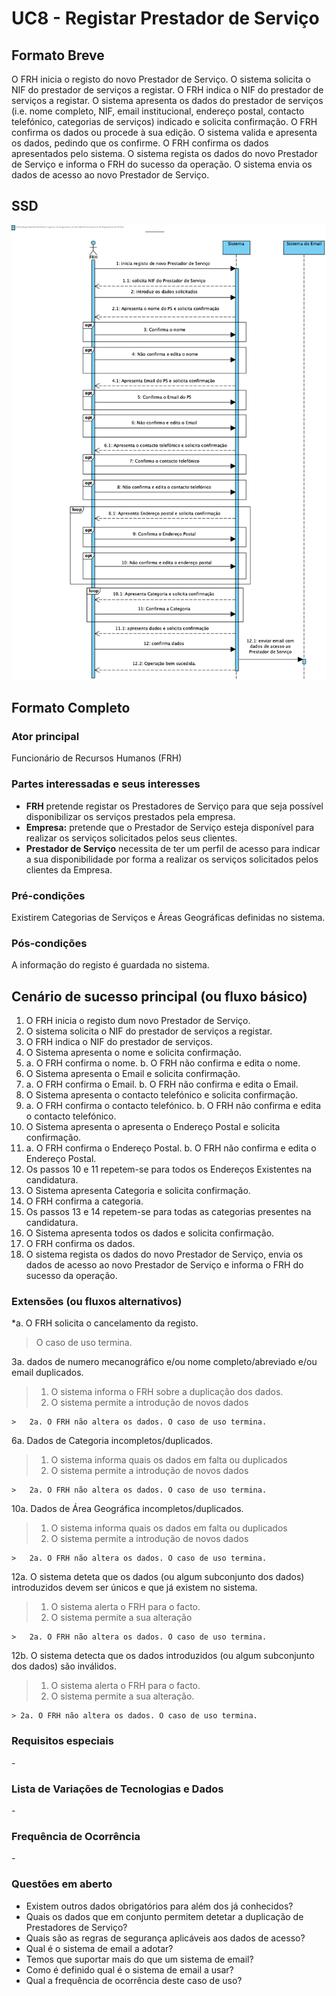 # UC8 - Registar Prestador de Serviço

## Formato Breve

O FRH inicia o registo do novo Prestador de Serviço. O sistema solicita o NIF do prestador de serviços a registar. O FRH indica o NIF do prestador de serviços a registar. O sistema apresenta os dados do prestador de serviços (i.e. nome completo, NIF, email institucional, endereço postal, contacto telefónico, categorias de serviços) indicado e solicita confirmação. O FRH confirma os dados ou procede à sua edição. O sistema valida e apresenta os dados, pedindo que os confirme. O FRH confirma os dados apresentados pelo sistema. O sistema regista os dados do novo Prestador de Serviço e informa o FRH do sucesso da operação. O sistema envia os dados de acesso ao novo Prestador de Serviço.

## SSD
![UC8-SSD-IT3.png](SSD_UC8_IT3.png)

## Formato Completo

### Ator principal

Funcionário de Recursos Humanos (FRH)

### Partes interessadas e seus interesses
* **FRH** pretende registar os Prestadores de Serviço para que seja possível disponibilizar os serviços prestados pela empresa.
* **Empresa:** pretende que o Prestador de Serviço esteja disponível para realizar os serviços solicitados pelos seus clientes.
* **Prestador de Serviço** necessita de ter um perfil de acesso para indicar a sua disponibilidade por forma a realizar os serviços solicitados pelos clientes da Empresa.


### Pré-condições
Existirem Categorias de Serviços e Áreas Geográficas definidas no sistema.

### Pós-condições
A informação do registo é guardada no sistema.

## Cenário de sucesso principal (ou fluxo básico)

1. O FRH inicia o registo dum novo Prestador de Serviço.
2. O sistema solicita o NIF do prestador de serviços a registar.
3. O FRH indica o NIF do prestador de serviços.
4. O Sistema apresenta o nome e solicita confirmação.
5.
	a. O FRH confirma o nome.
	b. O FRH não confirma e edita o nome.
6. O Sistema apresenta o Email e solicita confirmação.
7.
	a. O FRH confirma o Email.
	b. O FRH não confirma e edita o Email.
8. O Sistema apresenta o contacto telefónico e solicita confirmação.
9.
	a. O FRH confirma o contacto telefónico.
	b. O FRH não confirma e edita o contacto telefónico.
10. O Sistema apresenta o apresenta o Endereço Postal e solicita confirmação.
11.
	a. O FRH confirma o Endereço Postal.
	b. O FRH não confirma e edita o Endereço Postal.
12. Os passos 10 e 11 repetem-se para todos os Endereços Existentes na candidatura.
13. O Sistema apresenta Categoria e solicita confirmação.
14. O FRH confirma a categoria.
15. Os passos 13 e 14 repetem-se para todas as categorias presentes na candidatura.
16. O Sistema apresenta todos os dados e solicita confirmação.
17. O FRH confirma os dados.
18. O sistema regista os dados do novo Prestador de Serviço, envia os dados de acesso ao novo Prestador de Serviço e informa o FRH do sucesso da operação.

### Extensões (ou fluxos alternativos)

*a. O FRH solicita o cancelamento da registo.

> O caso de uso termina.

3a. dados de numero mecanográfico e/ou nome completo/abreviado e/ou email duplicados.
>	1. O sistema informa o FRH sobre a duplicação dos dados.
>	2. O sistema permite a introdução de novos dados
>
	>	2a. O FRH não altera os dados. O caso de uso termina.

6a. Dados de Categoria incompletos/duplicados.
>	1. O sistema informa quais os dados em falta ou duplicados
>	2. O sistema permite a introdução de novos dados
>
	>	2a. O FRH não altera os dados. O caso de uso termina.

10a. Dados de Área Geográfica incompletos/duplicados.
  >	1. O sistema informa quais os dados em falta ou duplicados
  >	2. O sistema permite a introdução de novos dados
  >
  	>	2a. O FRH não altera os dados. O caso de uso termina.


12a. O sistema deteta que os dados (ou algum subconjunto dos dados) introduzidos devem ser únicos e que já existem no sistema.
>	1. O sistema alerta o FRH para o facto.
>	2. O sistema permite a sua alteração
>
	>	2a. O FRH não altera os dados. O caso de uso termina.

12b. O sistema detecta que os dados introduzidos (ou algum subconjunto dos dados) são inválidos.
> 1. O sistema alerta o FRH para o facto.
> 2. O sistema permite a sua alteração.
>
	> 2a. O FRH não altera os dados. O caso de uso termina.

### Requisitos especiais
\-

### Lista de Variações de Tecnologias e Dados
\-

### Frequência de Ocorrência
\-

### Questões em aberto

* Existem outros dados obrigatórios para além dos já conhecidos?
* Quais os dados que em conjunto permitem detetar a duplicação de Prestadores de Serviço?
* Quais são as regras de segurança aplicáveis aos dados de acesso?
* Qual é o sistema de email a adotar?
* Temos que suportar mais do que um sistema de email?
* Como é definido qual é o sistema de email a usar?
* Qual a frequência de ocorrência deste caso de uso?

